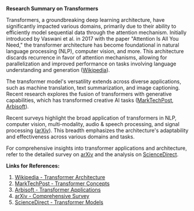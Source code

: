 **Research Summary on Transformers**

Transformers, a groundbreaking deep learning architecture, have significantly impacted various domains, primarily due to their ability to efficiently model sequential data through the attention mechanism. Initially introduced by Vaswani et al. in 2017 with the paper "Attention Is All You Need," the transformer architecture has become foundational in natural language processing (NLP), computer vision, and more. This architecture discards recurrence in favor of attention mechanisms, allowing for parallelization and improved performance on tasks involving language understanding and generation ([Wikipedia](https://en.wikipedia.org/wiki/Transformer_(deep_learning_architecture))).

The transformer model's versatility extends across diverse applications, such as machine translation, text summarization, and image captioning. Recent research explores the fusion of transformers with generative capabilities, which has transformed creative AI tasks ([MarkTechPost](https://www.marktechpost.com/2023/01/24/what-are-transformers-concept-and-applications-explained/), [Arbisoft](https://arbisoft.com/blogs/transformer-architecture-components-and-real-life-applications)).

Recent surveys highlight the broad application of transformers in NLP, computer vision, multi-modality, audio & speech processing, and signal processing ([arXiv](https://arxiv.org/abs/2306.07303)). This breadth emphasizes the architecture's adaptability and effectiveness across various domains and tasks.

For comprehensive insights into transformer applications and architecture, refer to the detailed survey on [arXiv](https://arxiv.org/abs/2306.07303) and the analysis on [ScienceDirect](https://www.sciencedirect.com/science/article/abs/pii/S0957417423031688).

**Links for References:**
1. [Wikipedia - Transformer Architecture](https://en.wikipedia.org/wiki/Transformer_(deep_learning_architecture))
2. [MarkTechPost - Transformer Concepts](https://www.marktechpost.com/2023/01/24/what-are-transformers-concept-and-applications-explained/)
3. [Arbisoft - Transformer Applications](https://arbisoft.com/blogs/transformer-architecture-components-and-real-life-applications)
4. [arXiv - Comprehensive Survey](https://arxiv.org/abs/2306.07303)
5. [ScienceDirect - Transformer Models](https://www.sciencedirect.com/science/article/abs/pii/S0957417423031688)